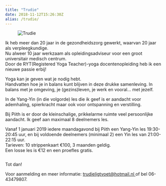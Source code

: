 ```yaml
---
title: "Trudie"
date: 2018-11-12T15:26:30Z
alias: /trudie/
---
```

<!-- wp:image {"id":2115,"align":"right"} -->
<div class="wp-block-image"><figure class="alignright"><img src="https://res.cloudinary.com/piith/image/upload/2018/11/trudie-173x180.jpg" alt="Trudie" class="wp-image-2115"/></figure></div>
<!-- /wp:image -->

<!-- wp:paragraph -->
<p>Ik heb meer dan 20 jaar in de gezondheidszorg gewerkt, waarvan 20 jaar als verpleegkundige. <br />Nu alweer 10 jaar werkzaam als opleidingsadviseur voor een groot universitair medisch centrum. <br />Door de RYT(Registered Yoga Teacher)-yoga docentenopleiding heb ik een nieuwe passie erbij!</p>
<!-- /wp:paragraph -->

<!-- wp:paragraph -->
<p>Yoga kan je geven wat je nodig hebt. <br />Handvatten hoe je in balans kunt blijven in deze drukke samenleving. In balans met je omgeving, je (gezins)leven, je werk en vooral… met jezelf.</p>
<!-- /wp:paragraph -->

<!-- wp:paragraph -->
<p>In de Yang-Yin (in die volgorde) les die ik geef is er aandacht voor ademhaling, spierkracht maar ook voor ontspanning en verstilling.</p>
<!-- /wp:paragraph -->

<!-- wp:paragraph -->
<p>Bij Piith is er door de kleinschalige, prikkelarme ruimte veel persoonlijke aandacht. Ik geef aan maximaal 8 deelnemers les.</p>
<!-- /wp:paragraph -->

<!-- wp:paragraph -->
<p>Vanaf 1 januari 2019 iedere maandagavond bij Piith een Yang-Yin les 19:30-20:45 uur, en bij voldoende deelnemers (minimaal 2) een Yin les van 21:00-22:15 uur.<br />Tarieven: 10 strippenkaart €100,&nbsp;3 maanden geldig.&nbsp;<br />Een losse les is €12 en een proefles gratis.<br /></p>
<!-- /wp:paragraph -->

<!-- wp:image {"id":2116,"align":"right"} -->
<div class="wp-block-image"><figure class="alignright"><img src="https://res.cloudinary.com/piith/image/upload/2018/11/trudie-logo.jpg" alt="" class="wp-image-2116"/></figure></div>
<!-- /wp:image -->

<!-- wp:paragraph -->
<p>Tot dan!</p>
<!-- /wp:paragraph -->

<!-- wp:paragraph -->
<p>Voor aanmelding en meer informatie: <a href="mailto:trudieligtvoet@hotmail.nl">trudieligtvoet@hotmail.nl </a>of bel 06-43479807.</p>
<!-- /wp:paragraph -->